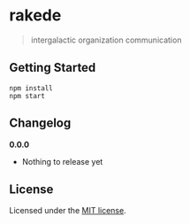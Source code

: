 # rakede

> intergalactic organization communication

## Getting Started


    npm install
    npm start


## Changelog

__0.0.0__

- Nothing to release yet

## License

Licensed under the [MIT license](LICENSE).
